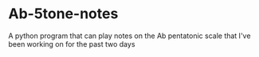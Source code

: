 # Ab-5tone-notes
A python program that can play notes on the Ab pentatonic scale that I've been working on for the past two days
